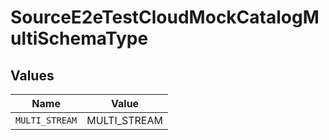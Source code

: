 # SourceE2eTestCloudMockCatalogMultiSchemaType


## Values

| Name           | Value          |
| -------------- | -------------- |
| `MULTI_STREAM` | MULTI_STREAM   |